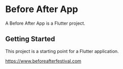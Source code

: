 # Before After App

A Before After App is a Flutter project.

## Getting Started

This project is a starting point for a Flutter application.

https://www.beforeafterfestival.com

